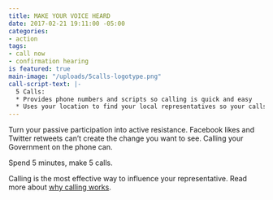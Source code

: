 ```yaml
---
title: MAKE YOUR VOICE HEARD
date: 2017-02-21 19:11:00 -05:00
categories:
- action
tags:
- call now
- confirmation hearing
is featured: true
main-image: "/uploads/5calls-logotype.png"
call-script-text: |-
  5 Calls:
  * Provides phone numbers and scripts so calling is quick and easy
  * Uses your location to find your local representatives so your calls have more impact
---
```


Turn your passive participation into active resistance. Facebook likes and Twitter retweets can’t create the change you want to see. Calling your Government on the phone can.

Spend 5 minutes, make 5 calls.

Calling is the most effective way to influence your representative. Read more about [why calling works](https://5calls.org/about).